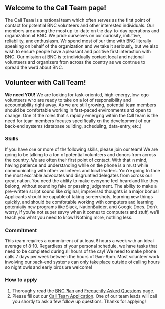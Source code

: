## Welcome to the Call Team page!

The Call Team is a national team which often serves as the first point of contact for potential BNC volunteers and other interested individuals. Our members are among the most up-to-date on the day-to-day operations and organization of BNC. We pride ourselves on our curiosity, initiative, reliability, and enthusiasm. We spend most of our time with BNC literally speaking on behalf of the organization and we take it seriously, but we also wish to ensure people have a pleasant and positive first interaction with BNC. Our mission at BNC is to individually contact local and national volunteers and organizers from across the country as we continue to spread the word about BNC.

## Volunteer with Call Team!

**We need YOU!** We are looking for task-oriented, high-energy, low-ego volunteers who are ready to take on a lot of responsibility and accountability right away. As we are still growing, potential team members should be comfortable working in fast-paced environments and open to change. One of the roles that is rapidly emerging within the Call team is the need for team members focuses specifically on the development of our back-end systems (database building, scheduling, data-entry, etc.)

### Skills
If you have one or more of the following skills, please join our team! We are going to be talking to a ton of potential volunteers and donors from across the country. We are often their first point of contact. With that in mind, having patience and understanding while on the phone is a must while communicating with other volunteers and local leaders. You’re going to face the most excitable advocates and disgruntled delegates from across our great nation. You need the ability to make everyone feel heard and like they belong, without sounding fake or passing judgement. The ability to make a pre-written script sound like original, improvised thoughts is a major bonus! Applicants should be capable of taking screenshots, learning new things quickly, and should be comfortable working with computers and learning potentially new programs like Slack, NationBuilder, and Google Docs. Don’t worry, if you’re not super savvy when it comes to computers and stuff, we’ll teach you what you need to know! Nothing more, nothing less.

### Commitment
This team requires a commitment of at least 5 hours a week with an ideal average of 8-10. Regardless of your personal schedule, we have tasks that need to be completed during all hours of the day! We need to make phone calls 7 days per week between the hours of 9am-9pm. Most volunteer work involving our back-end systems can only take place outside of calling hours so night owls and early birds are welcome!

### How to apply
1. Thoroughly read the [BNC Plan](/plan) and [Frequently Asked Questions](/faq) page.
1. Please fill out our [Call Team Application](https://docs.google.com/forms/d/e/1FAIpQLSePyeKppo5Gk6nyxffc32fc5QTlE1YAvJF_YHnaLGhNZG_2Gw/viewform?c=0&w=1). One of our team leads will call you shortly to ask a few follow up questions. Thanks for applying!

